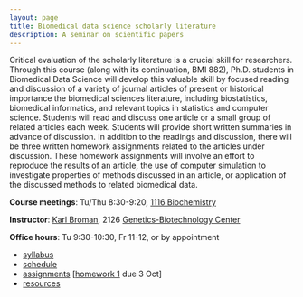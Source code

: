 ```yaml
---
layout: page
title: Biomedical data science scholarly literature
description: A seminar on scientific papers
---
```


Critical evaluation of the scholarly literature is a crucial skill for
researchers. Through this course (along with its continuation, BMI
882), Ph.D. students in Biomedical Data Science will develop this
valuable skill by focused reading and discussion of a variety of
journal articles of present or historical importance the biomedical
sciences literature, including biostatistics, biomedical informatics,
and relevant topics in statistics and computer science. Students will
read and discuss one article or a small group of related articles each
week. Students will provide short written summaries in advance of
discussion. In addition to the readings and discussion,
there will be three written homework assignments
related to the articles under discussion. These homework assignments
will involve an effort to reproduce the results of an article, the use
of computer simulation to investigate properties of methods discussed
in an article, or application of the discussed methods to related
biomedical data.

**Course meetings**: Tu/Thu 8:30-9:20, [1116 Biochemistry](https://map.wisc.edu/s/3cqqjqss)

**Instructor**: [Karl Broman](https://kbroman.org), 2126
[Genetics-Biotechnology Center](https://map.wisc.edu/s/2tie3nen)

**Office hours**: Tu 9:30-10:30, Fr 11-12, or by appointment

- [syllabus](syllabus.html)
- [schedule](schedule.html)
- [assignments](assignments.html) \[[homework 1](homework1.html) due 3 Oct\]
- [resources](resources.html)
